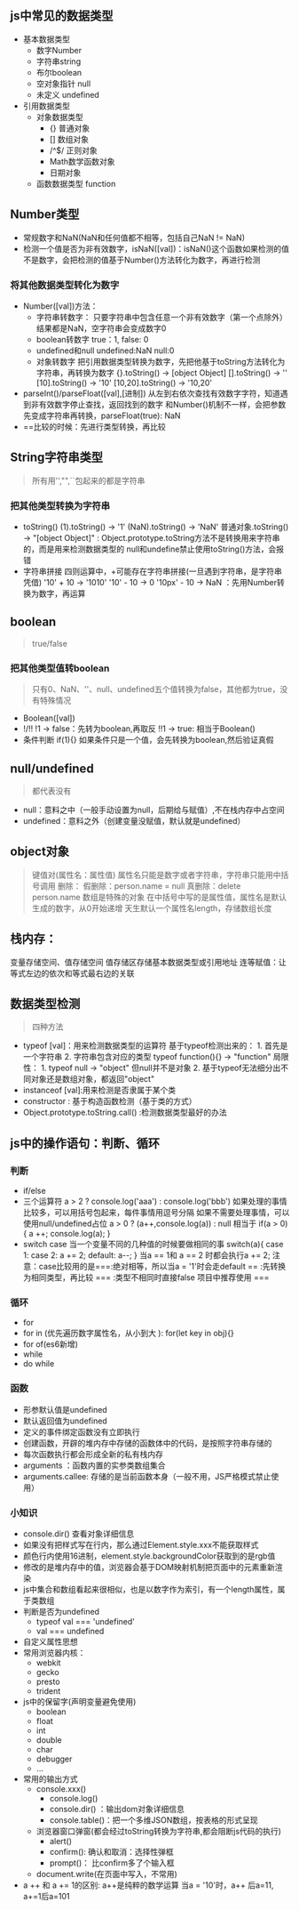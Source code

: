 ## js中常见的数据类型
- 基本数据类型
    + 数字Number
    + 字符串string
    + 布尔boolean
    + 空对象指针 null
    + 未定义 undefined
- 引用数据类型
    + 对象数据类型
        + {} 普通对象
        + [] 数组对象
        + /^$/ 正则对象
        + Math数学函数对象
        + 日期对象
    + 函数数据类型 function
## Number类型
- 常规数字和NaN(NaN和任何值都不相等，包括自己NaN != NaN)
- 检测一个值是否为非有效数字，isNaN([val])：isNaN()这个函数如果检测的值不是数字，会把检测的值基于Number()方法转化为数字，再进行检测
### 将其他数据类型转化为数字
- Number([val])方法：
    + 字符串转数字：
    只要字符串中包含任意一个非有效数字（第一个点除外）结果都是NaN，空字符串会变成数字0
    + boolean转数字
    true：1, false: 0
    + undefined和null
    undefined:NaN
    null:0
    + 对象转数字
    把引用数据类型转换为数字，先把他基于toString方法转化为字符串，再转换为数字
    {}.toString() -> [object Object]
    [].toString() -> ''
    [10].toString() -> '10'
    [10,20].toString() -> '10,20'
- parseInt()/parseFloat([val],[进制])
从左到右依次查找有效数字字符，知道遇到非有效数字停止查找，返回找到的数字
和Number()机制不一样，会把参数先变成字符串再转换，parseFloat(true): NaN
- ==比较的时候：先进行类型转换，再比较
## String字符串类型
> 所有用'',"",``包起来的都是字符串
### 把其他类型转换为字符串
- toString()
(1).toString() -> '1'
(NaN).toString() -> 'NaN'
普通对象.toString() -> "[object Object]" : Object.prototype.toString方法不是转换用来字符串的，而是用来检测数据类型的
null和undefine禁止使用toString()方法，会报错
- 字符串拼接
四则运算中，+可能存在字符串拼接(一旦遇到字符串，是字符串凭借)
'10' + 10   ->   '1010'
'10' - 10   ->   0
'10px' - 10 ->   NaN ：先用Number转换为数字，再运算
## boolean
> true/false
### 把其他类型值转boolean
> 只有0、NaN、''、null、undefined五个值转换为false，其他都为true，没有特殊情况
- Boolean([val])
- !/!!
!1 -> false：先转为boolean,再取反
!!1 -> true: 相当于Boolean()
- 条件判断
if(1){} 如果条件只是一个值，会先转换为boolean,然后验证真假 

## null/undefined
> 都代表没有
- null：意料之中（一般手动设置为null，后期给与赋值）,不在栈内存中占空间
- undefined：意料之外（创建变量没赋值，默认就是undefined）
## object对象
> 键值对(属性名：属性值)
属性名只能是数字或者字符串，字符串只能用中括号调用
删除：
假删除：person.name = null
真删除：delete person.name
> 数组是特殊的对象
在中括号中写的是属性值，属性名是默认生成的数字，从0开始递增
天生默认一个属性名length，存储数组长度

## 栈内存：
变量存储空间、值存储空间
值存储区存储基本数据类型或引用地址
连等赋值：让等式左边的依次和等式最右边的关联

## 数据类型检测
> 四种方法
- typeof [val]：用来检测数据类型的运算符
    基于typeof检测出来的：
        1. 首先是一个字符串
        2. 字符串包含对应的类型
        typeof function(){} -> "function"
    局限性：
        1. typeof null -> "object"  但null并不是对象
        2. 基于typeof无法细分出不同对象还是数组对象，都返回"object"
- instanceof [val]:用来检测是否隶属于某个类
- constructor : 基于构造函数检测（基于类的方式）
- Object.prototype.toString.call() :检测数据类型最好的办法

## js中的操作语句：判断、循环
### 判断
- if/else
- 三个运算符
a > 2 ? console.log('aaa') : console.log('bbb')
如果处理的事情比较多，可以用括号包起来，每件事情用逗号分隔
如果不需要处理事情，可以使用null/undefined占位
a > 0 ? (a++,console.log(a)) : null
相当于
if(a > 0) {
    a ++;
    console.log(a);
}
- switch case
当一个变量不同的几种值的时候要做相同的事
switch(a){
    case 1:
    case 2:
        a += 2;
    default:
        a--;
}
当a == 1和 a == 2 时都会执行a += 2;
注意：case比较用的是===:绝对相等，所以当a = '1'时会走default
== :先转换为相同类型，再比较
=== :类型不相同时直接false
项目中推荐使用 ===
### 循环
- for
- for in (优先遍历数字属性名，从小到大 ):
    for(let key in obj){}
- for of(es6新增)
- while 
- do while

### 函数
- 形参默认值是undefined
- 默认返回值为undefined
- 定义的事件绑定函数没有立即执行
- 创建函数，开辟的堆内存中存储的函数体中的代码，是按照字符串存储的
- 每次函数执行都会形成全新的私有栈内存 
- arguments ：函数内置的实参类数组集合
- arguments.callee: 存储的是当前函数本身（一般不用，JS严格模式禁止使用）

### 小知识
- console.dir() 查看对象详细信息
- 如果没有把样式写在行内，那么通过Element.style.xxx不能获取样式
- 颜色行内使用16进制，element.style.backgroundColor获取到的是rgb值
- 修改的是堆内存中的值，浏览器会基于DOM映射机制把页面中的元素重新渲染
- js中集合和数组看起来很相似，也是以数字作为索引，有一个length属性，属于类数组
- 判断是否为undefined
    + typeof val === 'undefined'
    + val === undefined
- 自定义属性思想
- 常用浏览器内核：
    + webkit 
    + gecko
    + presto
    + trident
- js中的保留字(声明变量避免使用)
    + boolean
    + float
    + int
    + double
    + char
    + debugger
    + ...
- 常用的输出方式
    + console.xxx()
        - console.log()
        - console.dir() ：输出dom对象详细信息
        - console.table()：把一个多维JSON数组，按表格的形式呈现
    + 浏览器窗口弹窗(都会经过toString转换为字符串,都会阻断js代码的执行)
        - alert()
        - confirm(): 确认和取消：选择性弹框
        - prompt()： 比confirm多了个输入框
    + document.write(在页面中写入，不常用)
- a ++ 和 a += 1的区别: a++是纯粹的数学运算
当a = '10'时，a++ 后a=11, a+=1后a=101
